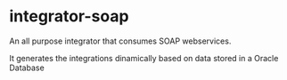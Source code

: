 # integrator-soap

An all purpose integrator that consumes SOAP webservices.

It generates the integrations dinamically based on data stored in a Oracle Database
